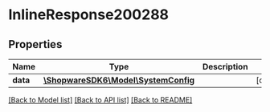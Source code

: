 # InlineResponse200288

## Properties
Name | Type | Description | Notes
------------ | ------------- | ------------- | -------------
**data** | [**\ShopwareSDK6\Model\SystemConfig**](SystemConfig.md) |  | [optional] 

[[Back to Model list]](../../README.md#documentation-for-models) [[Back to API list]](../../README.md#documentation-for-api-endpoints) [[Back to README]](../../README.md)

